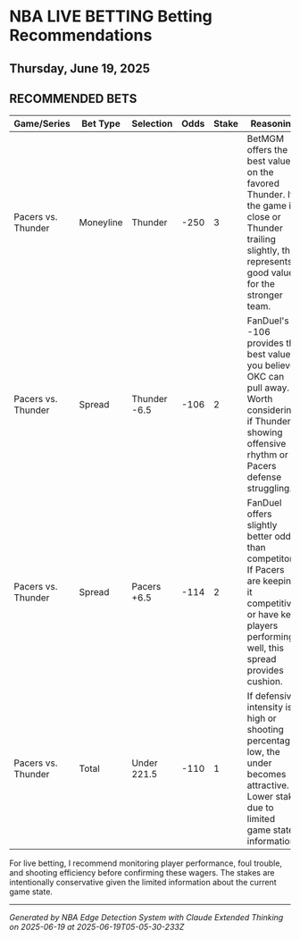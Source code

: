 # NBA LIVE BETTING Betting Recommendations
## Thursday, June 19, 2025

## RECOMMENDED BETS
| Game/Series | Bet Type | Selection | Odds | Stake | Reasoning |
|-------------|----------|-----------|------|-------|-----------|
| Pacers vs. Thunder | Moneyline | Thunder | -250 | 3 | BetMGM offers the best value on the favored Thunder. If the game is close or Thunder trailing slightly, this represents good value for the stronger team. |
| Pacers vs. Thunder | Spread | Thunder -6.5 | -106 | 2 | FanDuel's -106 provides the best value if you believe OKC can pull away. Worth considering if Thunder showing offensive rhythm or if Pacers defense struggling. |
| Pacers vs. Thunder | Spread | Pacers +6.5 | -114 | 2 | FanDuel offers slightly better odds than competitors. If Pacers are keeping it competitive or have key players performing well, this spread provides cushion. |
| Pacers vs. Thunder | Total | Under 221.5 | -110 | 1 | If defensive intensity is high or shooting percentages low, the under becomes attractive. Lower stake due to limited game state information. |

For live betting, I recommend monitoring player performance, foul trouble, and shooting efficiency before confirming these wagers. The stakes are intentionally conservative given the limited information about the current game state.

---
*Generated by NBA Edge Detection System with Claude Extended Thinking on 2025-06-19 at 2025-06-19T05-05-30-233Z*
